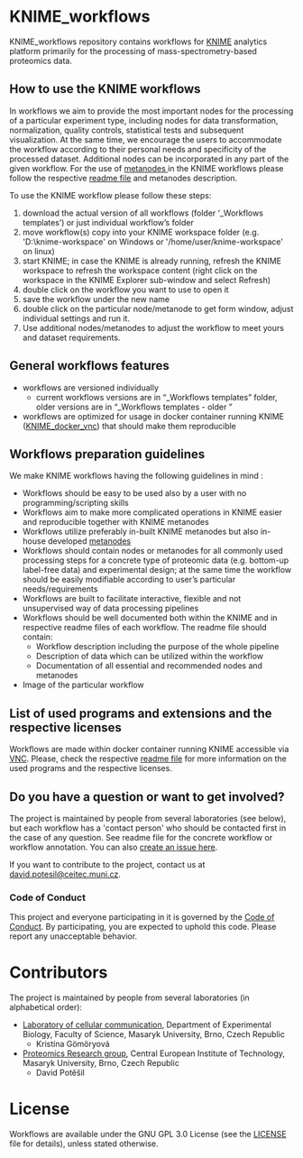 # KNIME_workflows
KNIME_workflows repository contains workflows for [KNIME](https://www.knime.com/) analytics platform primarily for the processing of mass-spectrometry-based proteomics data.


## How to use the KNIME workflows
In workflows we aim to provide the most important nodes for the processing of a particular experiment type, including nodes for data transformation, normalization, quality controls, statistical tests and subsequent visualization. At the same time, we encourage the users to accommodate the workflow according to their personal needs and specificity of the processed dataset. Additional nodes can be incorporated in any part of the given workflow. For the use of [metanodes ]( https://github.com/OmicsWorkflows/KNIME_metanodes) in the KNIME workflows please follow the respective [readme file](https://github.com/OmicsWorkflows/KNIME_metanodes/blob/master/README.md) and metanodes description.


To use the KNIME workflow please follow these steps:
1)	download the actual version of all workflows (folder ‘_Workflows templates’) or just individual workflow’s folder
2)	move workflow(s) copy into your KNIME workspace folder (e.g. 'D:\knime-workspace\' on Windows or '/home/user/knime-workspace' on linux)
3)	start KNIME; in case the KNIME is already running, refresh the KNIME workspace to refresh the workspace content (right click on the workspace in the KNIME Explorer sub-window and select Refresh)
4)	double click on the workflow you want to use to open it
5)	save the workflow under the new name
6)	double click on the particular node/metanode to get form window, adjust individual settings and run it.
7)	Use additional nodes/metanodes to adjust the workflow to meet yours and dataset requirements.

## General workflows features
- workflows are versioned individually
    - current workflows versions are in “_Workflows templates” folder, older versions are in “_Workflows templates - older ”
- workflows  are optimized for usage in docker container running KNIME ([KNIME_docker_vnc](https://github.com/OmicsWorkflows/KNIME_docker_vnc)) that should make them reproducible


## Workflows preparation guidelines
We make KNIME workflows having the following guidelines in mind :
-	Workflows should be easy to be used also by a user with no programming/scripting skills
-	Workflows aim to make more complicated operations in KNIME easier and reproducible together with KNIME metanodes
-	Workflows utilize preferably in-built KNIME metanodes but also in-house developed [metanodes](https://github.com/OmicsWorkflows/KNIME_metanodes)
-	Workflows should contain   nodes or metanodes for all commonly used processing steps for a concrete type of proteomic data (e.g. bottom-up label-free data) and experimental design; at the same time the workflow should be easily modifiable according to user’s particular needs/requirements
-	Workflows are built to facilitate interactive, flexible and not unsupervised  way of data processing pipelines
-	Workflows should be well documented both within the KNIME and in respective readme files of each workflow. The readme file should contain:
    -	Workflow description including the purpose of the whole pipeline
    -	Description of data which can be utilized within the workflow
    -	Documentation of all essential and recommended nodes and metanodes
-	Image of the particular workflow

## List  of used programs and extensions and the respective licenses
Workflows are made within docker container running KNIME accessible via [VNC](https://github.com/OmicsWorkflows/KNIME_docker_vnc). Please, check the respective [readme file]( https://github.com/OmicsWorkflows/KNIME_docker_vnc/blob/master/README.md) for more information on the used programs and the respective licenses.

## Do you have a question or want to get involved?
The project is maintained by people from several laboratories (see below), but each workflow has a 'contact person' who should be contacted first in the case of any question. See readme file   for the concrete workflow or workflow annotation. You can also [create an issue here](https://github.com/OmicsWorkflows/KNIME_workflows/issues/new).

If you want to contribute to the project, contact us at david.potesil@ceitec.muni.cz.

### Code of Conduct
This project and everyone participating in it is governed by the [Code of Conduct](../master/code-of-conduct.md). By participating, you are expected to uphold this code. Please report any unacceptable behavior.

# Contributors

The project is maintained by people from several laboratories (in alphabetical order):
- [Laboratory of cellular communication](http://www.sci.muni.cz/bryjalab/), Department of Experimental Biology, Faculty of Science, Masaryk University, Brno, Czech Republic
  - Kristína Gömöryová
- [Proteomics Research group](https://www.ceitec.eu/proteomics-zbynek-zdrahal/rg49), Central European Institute of Technology, Masaryk University, Brno, Czech Republic
  - David Potěšil

# License
Workflows are available under the GNU GPL 3.0 License (see the [LICENSE](../master/LICENSE.md) file for details), unless stated otherwise.


